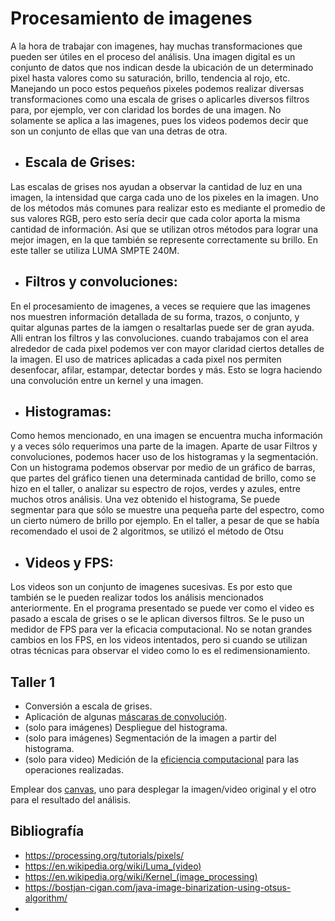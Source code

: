 # Procesamiento de imagenes

A la hora de trabajar con imagenes, hay muchas transformaciones que pueden ser útiles en el proceso del análisis. Una imagen digital es un conjunto de datos que nos indican desde la ubicación de un determinado pixel hasta valores como su saturación, brillo, tendencia al rojo, etc. Manejando un poco estos pequeños pixeles podemos realizar diversas transformaciones como una escala de grises o aplicarles diversos filtros para, por ejemplo, ver con claridad los bordes de una imagen.
No solamente se aplica a las imagenes, pues los videos podemos decir que son un conjunto de ellas que van una detras de otra.

* ## Escala de Grises:

Las escalas de grises nos ayudan a observar la cantidad de luz en una imagen, la intensidad que carga cada uno de los pixeles en la imagen. Uno de los métodos más comunes para realizar esto es mediante el promedio de sus valores RGB, pero esto sería decir que cada color aporta la misma cantidad de información. Asi que se utilizan otros métodos para lograr una mejor imagen, en la que también se represente correctamente su brillo. En este taller se utiliza LUMA SMPTE 240M.

* ## Filtros y convoluciones:

En el procesamiento de imagenes, a veces se requiere que las imagenes nos muestren información detallada de su forma, trazos, o conjunto, y quitar algunas partes de la iamgen o resaltarlas puede ser de gran ayuda. Alli entran los filtros y las convoluciones. cuando trabajamos con el area alrededor de cada pixel podemos ver con mayor claridad ciertos detalles de la imagen. El uso de matrices aplicadas a cada pixel nos permiten desenfocar, afilar, estampar, detectar bordes y más. Esto se logra haciendo una convolución entre un kernel y una imagen.

* ## Histogramas:

Como hemos mencionado, en una imagen se encuentra mucha información y a veces sólo requerimos una parte de la imagen. Aparte de usar Filtros y convoluciones, podemos hacer uso de los histogramas y la segmentación. Con un histograma podemos observar por medio de un gráfico de barras, que partes del gráfico tienen una determinada cantidad de brillo, como se hizo en el taller, o analizar su espectro de rojos, verdes y azules, entre muchos otros análisis. Una vez obtenido el histograma, Se puede segmentar para que sólo se muestre una pequeña parte del espectro, como un cierto número de brillo por ejemplo. En el taller, a pesar de que se había recomendado el usoi de 2 algoritmos, se utilizó el método de Otsu

* ## Videos y FPS:

Los videos son un conjunto de imagenes sucesivas. Es por esto que también se le pueden realizar todos los análisis mencionados anteriormente. En el programa presentado se puede ver como el video es pasado a escala de grises o se le aplican diversos filtros. Se le puso un medidor de FPS para ver la eficacia computacional. No se notan grandes cambios en los FPS, en los videos intentados, pero si cuando se utilizan otras técnicas para observar el video como lo es el redimensionamiento.

## Taller 1

* Conversión a escala de grises.
* Aplicación de algunas [máscaras de convolución](https://en.wikipedia.org/wiki/Kernel_(image_processing)).
* (solo para imágenes) Despliegue del histograma.
* (solo para imágenes) Segmentación de la imagen a partir del histograma.
* (solo para video) Medición de la [eficiencia computacional](https://processing.org/reference/frameRate.html) para las operaciones realizadas.

Emplear dos [canvas](https://processing.org/reference/PGraphics.html), uno para desplegar la imagen/video original y el otro para el resultado del análisis.

## Bibliografía

* https://processing.org/tutorials/pixels/
* https://en.wikipedia.org/wiki/Luma_(video)
* https://en.wikipedia.org/wiki/Kernel_(image_processing)
* https://bostjan-cigan.com/java-image-binarization-using-otsus-algorithm/
* 

